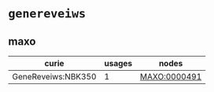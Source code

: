 # `genereveiws`

## maxo

| curie              |   usages | nodes                                                       |
|--------------------|----------|-------------------------------------------------------------|
| GeneReveiws:NBK350 |        1 | [MAXO:0000491](http://purl.obolibrary.org/obo/MAXO_0000491) |

